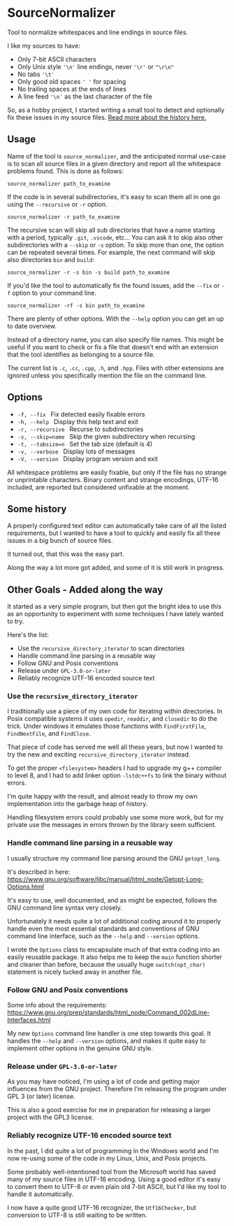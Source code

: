 # SourceNormalizer

Tool to normalize whitespaces and line endings in source files.

I like my sources to have:

- Only 7-bit ASCII characters
- Only Unix style `'\n'` line endings, never `'\r'` or `"\r\n"`
- No tabs `'\t'`
- Only good old spaces `' '` for spacing
- No trailing spaces at the ends of lines
- A line feed `'\n'` as the last character of the file

So, as a hobby project, I started writing a small tool
to detect and optionally fix these issues
in my source files. [Read more about the history here.](#some-history)

## Usage

Name of the tool is `source_normalizer`, and the anticipated normal
use-case is to scan all source files in a given directory and report
all the whitespace problems found. This is done as follows:

    source_normalizer path_to_examine

If the code is in several subdirectories, it's easy to scan them
all in one go using the `--recursive` or `-r` option.

    source_normalizer -r path_to_examine

The recursive scan will skip all sub directories that have a name
starting with a period, typically `.git`, `.vscode`, etc...
You can ask it to skip also other subdirectories with a `--skip` or `-s` option.
To skip more than one, the option can be repeated several times.
For example, the next command will skip also directories `bin` and `build`:

    source_normalizer -r -s bin -s build path_to_examine

If you'd like the tool to automatically fix the found issues,
add the `--fix` or `-f` option to your command line.

    source_normalizer -rf -s bin path_to_examine

There are plenty of other options.
With the `--help` option you can get an up to date overview.

Instead of a directory name, you can also specify file names.
This might be useful if you want to check or fix a file
that doesn't end with an extension that the tool identifies
as belonging to a source file.

The current list is `.c`, `.cc`, `.cpp`, `.h`, and `.hpp`.
Files with other extensions are ignored unless you
specifically mention the file on the command line.

## Options

*  `-f, --fix ` Fix detected easily fixable errors
*  `-h, --help ` Display this help text and exit
*  `-r, --recursive ` Recurse to subdirectories
*  `-s, --skip=name ` Skip the given subdirectory when recursing
*  `-t, --tabsize=n ` Set the tab size (default is 4)
*  `-v, --verbose ` Display lots of messages
*  `-V, --version ` Display program version and exit

All whitespace problems are easily fixable, but only if the file has no strange or unprintable characters. Binary content and strange encodings, UTF-16 included, are reported but considered unfixable at the moment.


## Some history

A properly configured text editor can automatically take care
of all the listed requirements, but I wanted to have a tool
to quickly and easily fix all these issues in a big bunch
of source files.

It turned out, that this was the easy part.

Along the way a lot more got added, and some of it is
still work in progress.

## Other Goals - Added along the way

It started as a very simple program, but then got the bright idea
to use this as an opportunity to experiment with some techniques I have lately wanted to try.

Here's the list:

- Use the `recursive_directory_iterator` to scan directories
- Handle command line parsing in a reusable way
- Follow GNU and Posix conventions
- Release under `GPL-3.0-or-later`
- Reliably recognize UTF-16 encoded source text

### Use the `recursive_directory_iterator`

I traditionally use a piece of my own code for iterating within directories.
In Posix compatible systems it uses `opedir`, `readdir`, and `closedir` to do the trick.
Under windows it emulates those functions with `FindFirstFile`, `FindNextFile`, and `FindClose`.

That piece of code has served me well all these years,
but now I wanted to try the new and exciting `recursive_directory_iterator` instead.

To get the proper `<filesystem>` headers I had to upgrade my g++ compiler to level 8,
and I had to add linker option `-lstdc++fs` to link the binary without errors.

I'm quite happy with the result, and almost ready to throw my
own implementation into the garbage heap of history.

Handling filesystem errors could probably use some more work,
but for my private use the messages in errors thrown by the library seem sufficient.


### Handle command line parsing in a reusable way

I usually structure my command line parsing around the GNU `getopt_long`.

It's described in here: https://www.gnu.org/software/libc/manual/html_node/Getopt-Long-Options.html

It's easy to use, well documented, and as might be expected,
follows the GNU command line syntax very closely.

Unfortunately it needs quite a lot of additional coding around it to properly handle even
the most essential standards and conventions of GNU command line interface,
such as the `--help` and `--version` options.

I wrote the `Options` class to encapsulate much of that extra coding into an easily
reusable package. It also helps me to keep the `main` function shorter and cleaner
than before, because the usually huge `switch(opt_char)` statement is nicely tucked away in another file.


### Follow GNU and Posix conventions

Some info about the requirements: https://www.gnu.org/prep/standards/html_node/Command_002dLine-Interfaces.html

My new `Options` command line handler is one step towards this goal.
It handles the `--help` and `--version` options, and makes it quite easy to
implement other options in the genuine GNU style.

### Release under `GPL-3.0-or-later`

As you may have noticed, I'm using a lot of code and getting major influences from the GNU project.
Therefore I'm releasing the program under GPL 3 (or later) license.

This is also a good exercise for me in preparation for releasing a larger project
with the GPL3 license.

### Reliably recognize UTF-16 encoded source text

In the past, I did quite a lot of programming in the Windows world
and I'm now re-using some of the
code in my Linux, Unix, and Posix projects.

Some probably well-intentioned tool from the Microsoft world has saved many of my source
files in UTF-16 encoding. Using a good editor it's easy to convert them to UTF-8 or even
plain old 7-bit ASCII, but I'd like my tool to handle it automatically.

I now have a quite good UTF-16 recognizer, the `Utf16Checker`,
but conversion to UTF-8 is still waiting to be written.
